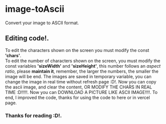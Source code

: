 # image-toAscii
Convert your image to ASCII format.
## Editing code!.
To edit the characters shown on the screen you must modify the const **'chars'**.  
To edit the number of characters shown on the screen, you must modify the const variables **'sizeWidth'** and **'sizeHeight'**, this number follows an _aspect ratio_, please **maintain it**, remember, the larger the numbers, the smaller the image will be end.
The images are saved in temporary variable, you can change the image in real time without refresh page :D!.
Now you can copy the ascii image, and clear the content, OR MODIFY THE CHARS IN REAL TIME :D!!!!!.
Now you can DOWNLOAD A PICTURE LIKE ASCII IMAGE!!!!.
To end, I improved the code, thanks for using the code to here or in vercel page.

### Thanks for reading :D!.
